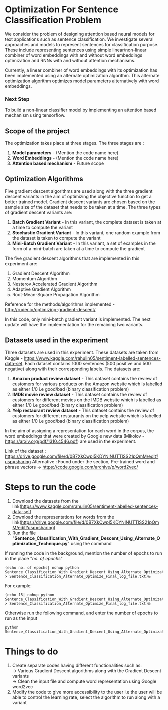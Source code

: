 # Optimization For Sentence Classification Problem

We consider the problem of designing attention based neural models for text applications such as sentence classification. We investigate several approaches and models to represent sentences for classification purpose. These include representing sentences using simple linear/non-linear combiner of word embeddings with and without word embeddings optimization and RNNs with and without attention mechanisms.

Currently, a linear combiner of word embeddings with its optimization has been implemented using an alternate optimization algorithm. This alternate optimization algorithm optimizes model parameters alternatively with word embeddings.

### Next Step

To build a non-linear classifier model by implementing an attention based mechanism using tensorflow.

## Scope of the project

The optimization takes place at three stages. The three stages are :

1. **Model parameters** - (Mention the code name here) </br>
2. **Word Embeddings** - (Mention the code name here) </br>
3. **Attention based mechanism** - Future scope </br>

## Optimization Algorithms

Five gradient descent algorithms are used along with the three gradient descent variants in the aim of optimizing the objective function to get a better trained model. Gradient descent variants are chosen based on the sample size of the dataset that needs to be taken at a time. The three types of gradient descent variants are:

1. **Batch Gradient Variant** - In this variant, the complete dataset is taken at a time to compute the variant </br>
2. **Stochastic Gradient Variant** - In this variant, one random example from the dataset is taken to compute the variant </br>
3. **Mini-Batch Gradient Variant** - In this variant, a set of examples in the form of a mini-batch are taken at a time to compute the gradient </br>

The five gradient descent algorithms that are implemented in this experiment are:

1. Gradient Descent Algorithm
2. Momentum Algorithm
3. Nesterov Accelerated Gradient Algorithm
4. Adaptive Gradient Algorithm
5. Root-Mean-Square Propagation Algorithm

Reference for the methods/algorithms implemented - http://ruder.io/optimizing-gradient-descent/

In this code, only mini-batch gradient variant is implemented. The next update will have the implementation for the remaining two variants.

## Datasets used in the experiment

Three datasets are used in this experiment. These datasets are taken from Kaggle - https://www.kaggle.com/rahulin05/sentiment-labelled-sentences-data-set. Each dataset contains 1000 sentences (500 positive and 500 negative) along with their corresponding labels. The datasets are:

1. **Amazon product review dataset** - This dataset contains the review of customers for various products on the Amazon website which is labelled as either 1/0 i.e good/bad (binary classification problem) </br>
2. **IMDB movie review dataset** - This dataset contains the review of customers for different movies on the IMDB website which is labelled as either 1/0 i.e good/bad (binary classification problem) </br>
3. **Yelp restaurant review dataset** - This dataset contains the review of customers for different restaurants on the yelp website which is labelled as either 1/0 i.e good/bad (binary classification problem) </br>

In the aim of assigning a representation for each word in the corpus, the word embeddings that were created by Google new data (Mikolov - https://arxiv.org/pdf/1310.4546.pdf) are used in the experiment.

Link of the dataset : https://drive.google.com/file/d/0B7XkCwpI5KDYNlNUTTlSS21pQmM/edit?usp=sharing
Alternative : Found under the section, Pre-trained word and phrase vectors -> https://code.google.com/archive/p/word2vec/

# Steps to run the code

1. Download the datasets from the link(https://www.kaggle.com/rahulin05/sentiment-labelled-sentences-data-set)
2. Download the representations for words from the link(https://drive.google.com/file/d/0B7XkCwpI5KDYNlNUTTlSS21pQmM/edit?usp=sharing)
3. Run the file "**Sentence_Classification_With_Gradient_Descent_Using_Alternate_Optimization_Technique.py**" using the command

If running the code in the background, mention the number of epochs to run in the place "*no. of epochs*"

```
(echo no. of epochs| nohup python Sentence_Classification_With_Gradient_Descent_Using_Alternate_Optimization_Technique.py > Sentence_Classification_Alternate_Optimize_Final_log_file.txt)&
```
For example:
```
(echo 15| nohup python Sentence_Classification_With_Gradient_Descent_Using_Alternate_Optimization_Technique.py > Sentence_Classification_Alternate_Optimize_Final_log_file.txt)&
```

Otherwise run the following command, and enter the number of epochs to run as the input
```
python Sentence_Classification_With_Gradient_Descent_Using_Alternate_Optimization_Technique.py
```

# Things to do

1. Create separate codes having different functionalities such as: </br>
  -> Various Gradient Descent algorithms along with the Gradient Descent variants </br>
  -> Clean the input file and compute word representation using Google word2vec </br>
2. Modify the code to give more accessibility to the user i.e the user will be able to control the learning rate, select the algorithm to run along with a variant

